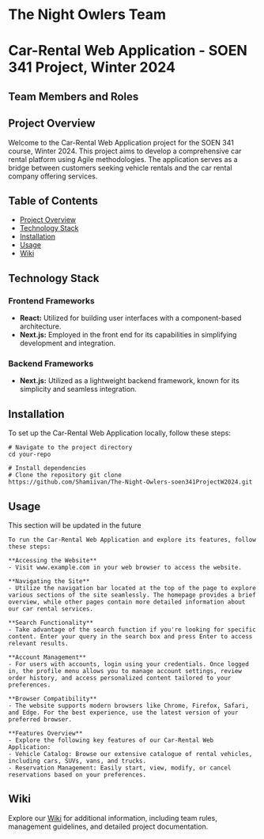 # The Night Owlers Team #

# Car-Rental Web Application - SOEN 341 Project, Winter 2024 #

## Team Members and Roles ##

## Project Overview ##
Welcome to the Car-Rental Web Application project for the SOEN 341 course, Winter 2024. This project aims to develop a comprehensive car rental platform using Agile methodologies. The application serves as a bridge between customers seeking vehicle rentals and the car rental company offering services.

## Table of Contents ##
- [Project Overview](#project-overview)
- [Technology Stack](#technology-stack)
- [Installation](#installation)
- [Usage](#usage)
- [Wiki](#wiki)

## Technology Stack ##
### Frontend Frameworks ###
- **React:** Utilized for building user interfaces with a component-based architecture.
- **Next.js:** Employed in the front end for its capabilities in simplifying development and integration.
### Backend Frameworks ###
- **Next.js:** Utilized as a lightweight backend framework, known for its simplicity and seamless integration.
  
## Installation ##
To set up the Car-Rental Web Application locally, follow these steps:

    # Navigate to the project directory 
    cd your-repo 
    
    # Install dependencies 
    # Clone the repository git clone     
    https://github.com/Shamiivan/The-Night-Owlers-soen341ProjectW2024.git

## Usage ##
This section will be updated in the future
```
To run the Car-Rental Web Application and explore its features, follow these steps:

**Accessing the Website**
- Visit www.example.com in your web browser to access the website.

**Navigating the Site**
- Utilize the navigation bar located at the top of the page to explore various sections of the site seamlessly. The homepage provides a brief overview, while other pages contain more detailed information about our car rental services.

**Search Functionality**
- Take advantage of the search function if you're looking for specific content. Enter your query in the search box and press Enter to access relevant results.

**Account Management**
- For users with accounts, login using your credentials. Once logged in, the profile menu allows you to manage account settings, review order history, and access personalized content tailored to your preferences.

**Browser Compatibility**
- The website supports modern browsers like Chrome, Firefox, Safari, and Edge. For the best experience, use the latest version of your preferred browser.

**Features Overview**
- Explore the following key features of our Car-Rental Web Application:
- Vehicle Catalog: Browse our extensive catalogue of rental vehicles, including cars, SUVs, vans, and trucks.
- Reservation Management: Easily start, view, modify, or cancel reservations based on your preferences.
```
## Wiki
Explore our [Wiki](https://github.com/Shamiivan/The-Night-Owlers-soen341ProjectW2024/wiki) for additional information, including team rules, management guidelines, and detailed project documentation.
